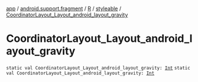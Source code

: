 [app](../../../index.md) / [android.support.fragment](../../index.md) / [R](../index.md) / [styleable](index.md) / [CoordinatorLayout_Layout_android_layout_gravity](./-coordinator-layout_-layout_android_layout_gravity.md)

# CoordinatorLayout_Layout_android_layout_gravity

`static val CoordinatorLayout_Layout_android_layout_gravity: `[`Int`](https://kotlinlang.org/api/latest/jvm/stdlib/kotlin/-int/index.html)
`static val CoordinatorLayout_Layout_android_layout_gravity: `[`Int`](https://kotlinlang.org/api/latest/jvm/stdlib/kotlin/-int/index.html)
